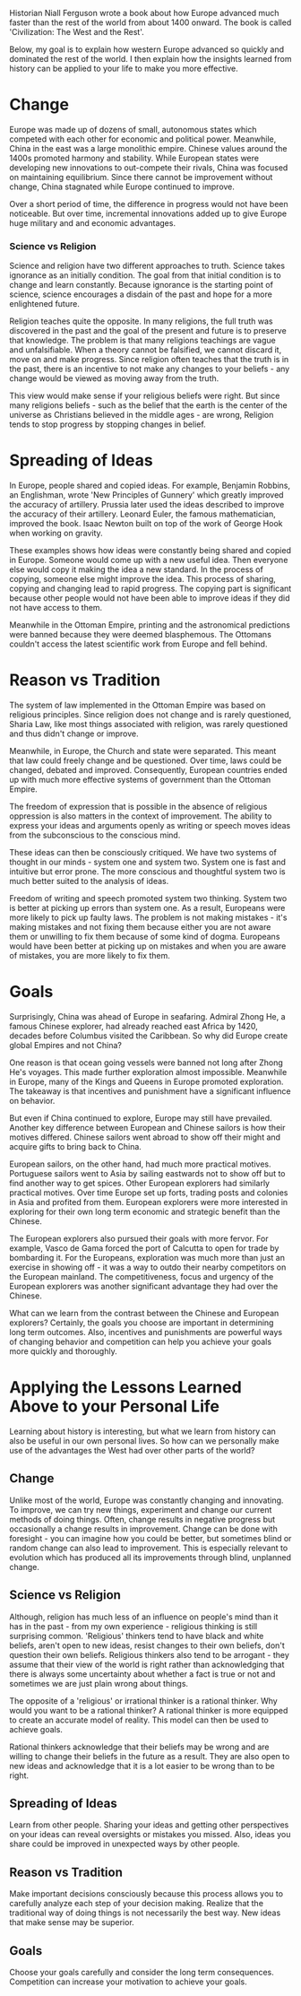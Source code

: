 Historian Niall Ferguson wrote a book about how Europe advanced much faster than the rest of the world from about 1400 onward. The book is called 'Civilization: The West and the Rest'.

Below, my goal is to explain how western Europe advanced so quickly and dominated the rest of the world. I then explain how the insights learned from history can be applied to your life to make you more effective.

# Change

Europe was made up of dozens of small, autonomous states which competed with each other for economic and political power. Meanwhile, China in the east was a large monolithic empire. Chinese values around the 1400s promoted harmony and stability. While European states were developing new innovations to out-compete their rivals, China was focused on maintaining equilibrium. Since there cannot be improvement without change, China stagnated while Europe continued to improve.

Over a short period of time, the difference in progress would not have been noticeable. But over time, incremental innovations added up to give Europe huge military and and economic advantages.

### Science vs Religion

Science and religion have two different approaches to truth. Science takes ignorance as an initially condition. The goal from that initial condition is to change and learn constantly. Because ignorance is the starting point of science, science encourages a disdain of the past and hope for a more enlightened future.

Religion teaches quite the opposite. In many religions, the full truth was discovered in the past and the goal of the present and future is to preserve that knowledge. The problem is that many religions teachings are vague and unfalsifiable. When a theory cannot be falsified, we cannot discard it, move on and make progress. Since religion often teaches that the truth is in the past, there is an incentive to not make any changes to your beliefs - any change would be viewed as moving away from the truth.

This view would make sense if your religious beliefs were right. But since many religions beliefs - such as the belief that the earth is the center of the universe as Christians believed in the middle ages - are wrong, Religion tends to stop progress by stopping changes in belief.

# Spreading of Ideas

In Europe, people shared and copied ideas. For example, Benjamin Robbins, an Englishman, wrote 'New Principles of Gunnery' which greatly improved the accuracy of artillery. Prussia later used the ideas described to improve the accuracy of their artillery. Leonard Euler, the famous mathematician, improved the book. Isaac Newton built on top of the work of George Hook when working on gravity.

These examples shows how ideas were constantly being shared and copied in Europe. Someone would come up with a new useful idea. Then everyone else would copy it making the idea a new standard. In the process of copying, someone else might improve the idea. This process of sharing, copying and changing lead to rapid progress. The copying part is significant because other people would not have been able to improve ideas if they did not have access to them.

Meanwhile in the Ottoman Empire, printing and the astronomical predictions were banned because they were deemed blasphemous. The Ottomans couldn't access the latest scientific work from Europe and fell behind. 

# Reason vs Tradition

The system of law implemented in the Ottoman Empire was based on religious principles. Since religion does not change and is rarely questioned, Sharia Law, like most things associated with religion, was rarely questioned and thus didn't change or improve.

Meanwhile, in Europe, the Church and state were separated. This meant that law could freely change and be questioned. Over time, laws could be changed, debated and improved. Consequently, European countries ended up with much more effective systems of government than the Ottoman Empire.

The freedom of expression that is possible in the absence of religious oppression is also matters in the context of improvement. The ability to express your ideas and arguments openly as writing or speech moves ideas from the subconscious to the conscious mind.

These ideas can then be consciously critiqued. We have two systems of thought in our minds - system one and system two. System one is fast and intuitive but error prone. The more conscious and thoughtful system two is much better suited to the analysis of ideas.

Freedom of writing and speech promoted system two thinking. System two is better at picking up errors than system one. As a result, Europeans were more likely to pick up faulty laws. The problem is not making mistakes - it's making mistakes and not fixing them because either you are not aware them or unwilling to fix them because of some kind of dogma. Europeans would have been better at picking up on mistakes and when you are aware of mistakes, you are more likely to fix them.

# Goals

Surprisingly, China was ahead of Europe in seafaring. Admiral Zhong He, a famous Chinese explorer, had already reached east Africa by 1420, decades before Columbus visited the Caribbean. So why did Europe create global Empires and not China?

One reason is that ocean going vessels were banned not long after Zhong He's voyages. This made further exploration almost impossible. Meanwhile in Europe, many of the Kings and Queens in Europe promoted exploration. The takeaway is that incentives and punishment have a significant influence on behavior.

But even if China continued to explore, Europe may still have prevailed. Another key difference between European and Chinese sailors is how their motives differed. Chinese sailors went abroad to show off their might and acquire gifts to bring back to China.

European sailors, on the other hand, had much more practical motives. Portuguese sailors went to Asia by sailing eastwards not to show off but to find another way to get spices. Other European explorers had similarly practical motives. Over time Europe set up forts, trading posts and colonies in Asia and profited from them. European explorers were more interested in exploring for their own long term economic and strategic benefit than the Chinese. 

The European explorers also pursued their goals with more fervor. For example, Vasco de Gama forced the port of Calcutta to open for trade by bombarding it. For the Europeans, exploration was much more than just an exercise in showing off - it was a way to outdo their nearby competitors on the European mainland. The competitiveness, focus and urgency of the European explorers was another significant advantage they had over the Chinese.

What can we learn from the contrast between the Chinese and European explorers?  Certainly, the goals you choose are important in determining long term outcomes. Also, incentives and punishments are powerful ways of changing behavior and competition can help you achieve your goals more quickly and thoroughly.

# Applying the Lessons Learned Above to your Personal Life

Learning about history is interesting, but what we learn from history can also be useful in our own personal lives. So how can we personally make use of the advantages the West had over other parts of the world?

## Change

Unlike most of the world, Europe was constantly changing and innovating. To improve, we can try new things, experiment and change our current methods of doing things. Often, change results in negative progress but occasionally a change results in improvement. Change can be done with foresight - you can imagine how you could be better, but sometimes blind or random change can also lead to improvement. This is especially relevant to evolution which has produced all its improvements through blind, unplanned change.

## Science vs Religion

Although, religion has much less of an influence on people's mind than it has in the past - from my own experience - religious thinking is still surprising common. 'Religious' thinkers tend to have black and white beliefs, aren't open to new ideas, resist changes to their own beliefs, don't question their own beliefs. Religious thinkers also tend to be arrogant - they assume that their view of the world is right rather than acknowledging that there is always some uncertainty about whether a fact is true or not and sometimes we are just plain wrong about things.

The opposite of a 'religious' or irrational thinker is a rational thinker. Why would you want to be a rational thinker? A rational thinker is more equipped to create an accurate model of reality. This model can then be used to achieve goals.

Rational thinkers acknowledge that their beliefs may be wrong and are willing to change their beliefs in the future as a result. They are also open to new ideas and acknowledge that it is a lot easier to be wrong than to be right.

## Spreading of Ideas

Learn from other people. Sharing your ideas and getting other perspectives on your ideas can reveal oversights or mistakes you missed. Also, ideas you share could be improved in unexpected ways by other people.

## Reason vs Tradition

Make important decisions consciously because this process allows you to carefully analyze each step of your decision making. Realize that the traditional way of doing things is not necessarily the best way. New ideas that make sense may be superior.

## Goals

Choose your goals carefully and consider the long term consequences. Competition can increase your motivation to achieve your goals. 